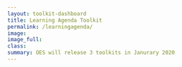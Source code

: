 ```yaml
---
layout: toolkit-dashboard
title: Learning Agenda Toolkit
permalink: /learningagenda/
image:
image_full:
class:
summary: OES will release 3 toolkits in Janurary 2020
---
```

